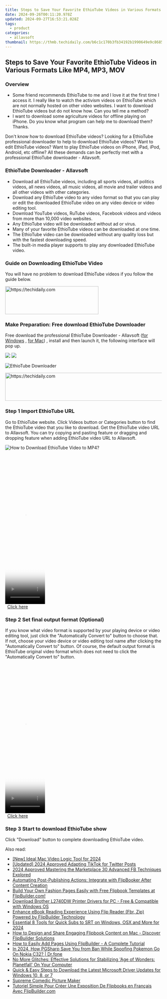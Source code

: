 ```yaml
---
title: Steps to Save Your Favorite EthioTube Videos in Various Formats Like MP4, MP3, MOV
date: 2024-09-26T00:11:20.978Z
updated: 2024-09-27T16:53:21.028Z
tags:
  - product
categories:
  - allavsoft
thumbnail: https://thmb.techidaily.com/b6c1c170b3fb34192b1990649e9c8685733790cb7484ba703ce124bf47249cb0.jpg
---
```


## Steps to Save Your Favorite EthioTube Videos in Various Formats Like MP4, MP3, MOV

### Overview

* Some friend recommends EthioTube to me and I love it at the first time I access it. I really like to watch the activism videos on EthioTube which are not normally hosted on other video websites. I want to download EthioTube videos but do not know how. Can you tell me a method?
* I want to download some agriculture videos for offline playing on iPhone. Do you know what program can help me to download them? Thanks.

Don't know how to download EthioTube videos? Looking for a EthioTube professional downloader to help to download EthioTube videos? Want to edit EthioTube videos? Want to play EthioTube videos on iPhone, iPad, iPod, Android, etc offline? All these demands can be perfectly met with a professional EthioTube downloader - Allavsoft.

### EthioTube Downloader - Allavsoft

* Download all EthioTube videos, including all sports videos, all politics videos, all news videos, all music videos, all movie and trailer videos and all other videos with other categories.
* Download any EthioTube video to any video format so that you can play or edit the downloaded EthioTube video on any video device or video editing tool.
* Download YouTube videos, RuTube videos, Facebook videos and videos from more than 10,000 video websites.
* Any EthioTube video will be downloaded without ad or virus.
* Many of your favorite EthioTube videos can be downloaded at one time.
* The EthioTube video can be downloaded without any quality loss but with the fastest downloading speed.
* The built-in media player supports to play any downloaded EthioTube video.

### Guide on Downloading EthioTube Video

You will have no problem to download EthioTube videos if you follow the guide below.

<!-- affiliate ads begin -->
<a href="https://aligracehair.sjv.io/c/5597632/2135414/19272" target="_top" id="2135414">
  <img src="//a.impactradius-go.com/display-ad/19272-2135414" border="0" alt="https://techidaily.com" width="300" height="90"/>
</a>
<img height="0" width="0" src="https://aligracehair.sjv.io/i/5597632/2135414/19272" style="position:absolute;visibility:hidden;" border="0" />
<!-- affiliate ads end -->

### Make Preparation: Free download EthioTube Downloader

Free download the professional EthioTube Downloader - Allavsoft ([for Windows](https://tools.techidaily.com/allavsoft/products/) , [for Mac](https://tools.techidaily.com/allavsoft/products/)) , install and then launch it, the following interface will pop up.

[![](https://www.allavsoft.com/how-to/../images/how-to/free-download-win.jpg)](https://tools.techidaily.com/allavsoft/products/) [![](https://www.allavsoft.com/how-to/../images/how-to/free-download-mac.jpg)](https://tools.techidaily.com/allavsoft/products/)

![EthioTube Downloader](https://www.allavsoft.com/how-to/../images/allavsoft/screen-shot-600.jpg)

<!-- affiliate ads begin -->
<a href="https://appsumo.8odi.net/c/5597632/2100526/7443" target="_top" id="2100526">
  <img src="//a.impactradius-go.com/display-ad/7443-2100526" border="0" alt="https://techidaily.com" width="728" height="90"/>
</a>
<img height="0" width="0" src="https://appsumo.8odi.net/i/5597632/2100526/7443" style="position:absolute;visibility:hidden;" border="0" />
<!-- affiliate ads end -->

### Step 1 Import EthioTube URL

Go to EthioTube website. Click Videos button or Categories button to find the EthioTube video that you like to download. Get the EthioTube video URL to Allavsoft. You can try copying and pasting feature or dragging and dropping feature when adding EthioTube video URL to Allavsoft.

![How to Download EthioTube Video to MP4?](https://www.allavsoft.com/how-to/../images/how-to/download-rtmp-video/download-rtmp-video.jpg)

<!-- affiliate ads begin -->
<span id="1938136">
					<video width="128" height="480" style="cursor:pointer"
           poster="//a.impactradius-go.com/display-clicktoplayimage/1938136.png"
           onclick="if(!this.playClicked){this.play();this.setAttribute('controls',true);this.playClicked=true;}">
	   <source src="//a.impactradius-go.com/display-ad/22993-1938136">
	   <img src="//a.impactradius-go.com/display-clicktoplayimage/1938136.png" style="border: none; height: 100%; width: 100%; object-fit: contain">
	</video>
	<div style="width:80px;text-align:center"><a href="javascript:window.open(decodeURIComponent('https%3A%2F%2Fhomestyler.sjv.io%2Fc%2F5597632%2F1938136%2F22993'), '_blank');void(0);">Click here</a></div>
</span>
<img height="0" width="0" src="https://imp.pxf.io/i/5597632/1938136/22993" style="position:absolute;visibility:hidden;" border="0" />
<!-- affiliate ads end -->

### Step 2 Set final output format (Optional)

If you know what video format is supported by your playing device or video editing tool, just click the "Automatically Convert to" button to choose that. If not, choose your video device or video editing tool name after clicking the "Automatically Convert to" button. Of course, the default output format is EthioTube original video format which does not need to click the "Automatically Convert to" button.

<!-- affiliate ads begin -->
<span id="1977028">
					<video width="128" height="480" style="cursor:pointer"
           poster="//a.impactradius-go.com/display-clicktoplayimage/1977028.png"
           onclick="if(!this.playClicked){this.play();this.setAttribute('controls',true);this.playClicked=true;}">
	   <source src="//a.impactradius-go.com/display-ad/22993-1977028">
	   <img src="//a.impactradius-go.com/display-clicktoplayimage/1977028.png" style="border: none; height: 100%; width: 100%; object-fit: contain">
	</video>
	<div style="width:80px;text-align:center"><a href="javascript:window.open(decodeURIComponent('https%3A%2F%2Fhomestyler.sjv.io%2Fc%2F5597632%2F1977028%2F22993'), '_blank');void(0);">Click here</a></div>
</span>
<img height="0" width="0" src="https://imp.pxf.io/i/5597632/1977028/22993" style="position:absolute;visibility:hidden;" border="0" />
<!-- affiliate ads end -->

### Step 3 Start to download EthioTube show

Click "Download" button to complete downloading EthioTube video.

<ins class="adsbygoogle"
     style="display:block"
     data-ad-format="autorelaxed"
     data-ad-client="ca-pub-7571918770474297"
     data-ad-slot="1223367746"></ins>

<ins class="adsbygoogle"
     style="display:block"
     data-ad-client="ca-pub-7571918770474297"
     data-ad-slot="8358498916"
     data-ad-format="auto"
     data-full-width-responsive="true"></ins>

<span class="atpl-alsoreadstyle">Also read:</span>
<div><ul>
<li><a href="https://screen-sharing-recording.techidaily.com/new-ideal-mac-video-logic-tool-for-2024/"><u>[New] Ideal Mac Video Logic Tool for 2024</u></a></li>
<li><a href="https://twitter-videos.techidaily.com/updated-2024-approved-adapting-tiktok-for-twitter-posts/"><u>[Updated] 2024 Approved Adapting TikTok for Twitter Posts</u></a></li>
<li><a href="https://facebook-clips.techidaily.com/2024-approved-mastering-the-marketplace-30-advanced-fb-techniques-explored/"><u>2024 Approved Mastering the Marketplace 30 Advanced FB Techniques Explored</u></a></li>
<li><a href="https://discover-forum.techidaily.com/automating-post-publishing-actions-integrate-with-flipbooker-after-content-creation/"><u>Automating Post-Publishing Actions: Integrate with FlipBooker After Content Creation</u></a></li>
<li><a href="https://discover-forum.techidaily.com/build-your-own-fashion-pages-easily-with-free-flipbook-templates-at-flipbuildercom/"><u>Build Your Own Fashion Pages Easily with Free Flipbook Templates at FlipBuilder.com!</u></a></li>
<li><a href="https://win-dash.techidaily.com/download-brother-l2740dw-printer-drivers-for-pc-free-and-compatible-with-windows-os/"><u>Download Brother L2740DW Printer Drivers for PC - Free & Compatible with Windows OS</u></a></li>
<li><a href="https://discover-forum.techidaily.com/enhance-ebook-reading-experience-using-flip-reader-fbr-zip-powered-by-flipbuilder-technology/"><u>Enhance eBook Reading Experience Using Flip Reader (Fbr, Zip) Powered by FlipBuilder Technology</u></a></li>
<li><a href="https://article-files.techidaily.com/essential-8-tools-for-quick-subs-to-srt-on-windows-osx-and-more-for-2024/"><u>Essential 8 Tools for Quick Subs to SRT on Windows, OSX and More for 2024</u></a></li>
<li><a href="https://discover-forum.techidaily.com/how-to-design-and-share-engaging-flipbook-content-on-mac-discover-flipbuilder-solutions/"><u>How to Design and Share Engaging Flipbook Content on Mac - Discover FlipBuilder Solutions</u></a></li>
<li><a href="https://discover-forum.techidaily.com/how-to-easily-add-pages-using-flipbuilder-a-complete-tutorial/"><u>How to Easily Add Pages Using FlipBuilder - A Complete Tutorial</u></a></li>
<li><a href="https://android-pokemon-go.techidaily.com/in-2024-how-pgsharp-save-you-from-ban-while-spoofing-pokemon-go-on-nokia-c32-drfone-by-drfone-virtual-android/"><u>In 2024, How PGSharp Save You from Ban While Spoofing Pokemon Go On Nokia C32? | Dr.fone</u></a></li>
<li><a href="https://program-issues.techidaily.com/no-more-glitches-effective-solutions-for-stabilizing-age-of-wonders-planetfall-on-your-computer/"><u>No More Glitches: Effective Solutions for Stabilizing 'Age of Wonders: Planetfall' On Your Computer</u></a></li>
<li><a href="https://win-amazing.techidaily.com/quick-and-easy-steps-to-download-the-latest-microsoft-driver-updates-for-windows-10-8-or-7/"><u>Quick & Easy Steps to Download the Latest Microsoft Driver Updates for Windows 10, 8, or 7</u></a></li>
<li><a href="https://extra-lessons.techidaily.com/supreme-comedic-picture-maker/"><u>Supreme Comedic Picture Maker</u></a></li>
<li><a href="https://discover-forum.techidaily.com/tutoriel-simple-pour-creer-une-exposition-de-flipbooks-en-francais-avec-flipbuildercom/"><u>Tutoriel Simple Pour Créer Une Exposition De Flipbooks en Français Avec FlipBuilder.com</u></a></li>
</ul></div>

